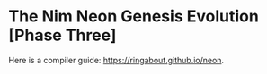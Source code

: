 # The Nim Neon Genesis Evolution [Phase Three]

Here is a compiler guide: https://ringabout.github.io/neon.
